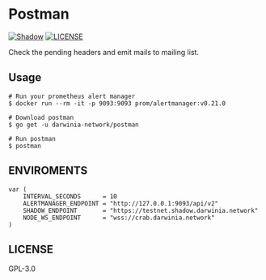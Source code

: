 # Postman

[![Shadow][workflow-badge]][github]
[![LICENSE](https://img.shields.io/github/license/darwinia-network/postman)](https://choosealicense.com/licenses/gpl-3.0/)

Check the pending headers and emit mails to mailing list.

## Usage

```
# Run your prometheus alert manager
$ docker run --rm -it -p 9093:9093 prom/alertmanager:v0.21.0

# Download postman
$ go get -u darwinia-network/postman

# Run postman
$ postman
```

## ENVIROMENTS

```golang
var (
	INTERVAL_SECONDS      = 10
	ALERTMANAGER_ENDPOINT = "http://127.0.0.1:9093/api/v2"
	SHADOW_ENDPOINT       = "https://testnet.shadow.darwinia.network"
	NODE_WS_ENDPOINT      = "wss://crab.darwinia.network"
)
```

## LICENSE

GPL-3.0

[github]: https://github.com/darwinia-network/postman
[workflow-badge]: https://github.com/darwinia-network/postman/workflows/postman/badge.svg
